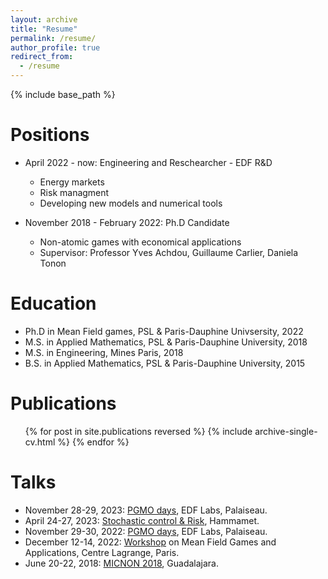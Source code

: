 ```yaml
---
layout: archive
title: "Resume"
permalink: /resume/
author_profile: true
redirect_from:
  - /resume
---
```


{% include base_path %}

Positions
======
* April 2022 - now: Engineering  and Reschearcher - EDF R&D
  * Energy markets
  * Risk managment
  * Developing new models and numerical tools

* November 2018 - February 2022: Ph.D Candidate
  * Non-atomic games with economical applications
  * Supervisor: Professor Yves Achdou, Guillaume Carlier, Daniela Tonon
  
Education
======
* Ph.D in Mean Field games, PSL & Paris-Dauphine Univsersity, 2022 
* M.S. in Applied Mathematics, PSL & Paris-Dauphine University, 2018
* M.S. in Engineering, Mines Paris, 2018
* B.S. in Applied Mathematics, PSL & Paris-Dauphine University, 2015

Publications
======
  <ul>{% for post in site.publications reversed %}
    {% include archive-single-cv.html %}
  {% endfor %}</ul>
  
Talks
======
* November 28-29, 2023: <a href="https://fondation-hadamard.fr/fr/programmes/les-programmes-thematiques/home/pgmo-days/">PGMO days</a>, EDF Labs, Palaiseau. 
* April 24-27, 2023: <a href="https://sites.google.com/view/workshophammamet/home">Stochastic control & Risk</a>, Hammamet.
* November 29-30, 2022: <a href="https://fondation-hadamard.fr/fr/programmes/les-programmes-thematiques/home/pgmo-days/">PGMO days</a>, EDF Labs, Palaiseau.
* December 12-14, 2022: <a href="https://www.mfg-and-applications.fr/homepage">Workshop</a> on Mean Field Games and Applications, Centre Lagrange, Paris.
* June 20-22, 2018: <a href="https://micnon2018.org/">MICNON 2018</a>, Guadalajara.

